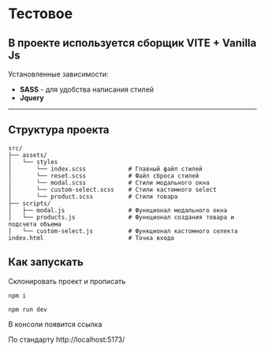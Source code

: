 # Тестовое

## В проекте используется сборщик VITE + Vanilla Js

Установленные зависимости:

- **SASS** - для удобства написания стилей
- **Jquery**

---

## Структура проекта

```plaintext
src/
├── assets/
│   └── styles
│       └── index.scss            # Главный файл стилей
│       └── reset.scss            # Файл сброса стилей
│       └── modal.scss            # Стили модального окна
│       └── custom-select.scss    # Стили кастомного select
│       └── product.scss          # Стили товара
├── scripts/
│   ├── modal.js                  # Функционал модального окна
│   └── products.js               # Функционал создания товара и подсчета объема
│   └── custom-select.js          # Функционал кастомного селекта
index.html                        # Точка входа
```

## Как запускать

Склонировать проект и прописать

`npm i`

`npm run dev`

В консоли появится ссылка

По стандарту http://localhost:5173/
